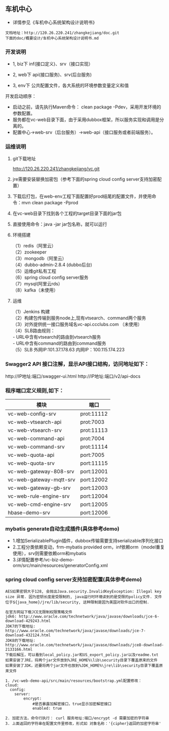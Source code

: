 ## 车机中心

- 详情参见《车机中心系统架构设计说明书》     
````
文档地址：http://120.26.220.241/zhangkejiang/doc.git 
下面的doc/概要设计/车机中心系统架构设计说明书.md 
````

### 开发说明
- 1, biz下 inf(接口定义)、srv（接口实现）

- 2, web下 api(接口服务)、srv(后台服务)

- 3, env下 公共配置文件，各大系统的环境参数变量定义和值

开发启动顺序：
- 启动之前，请先执行Maven命令： clean package -Pdev，采用开发环境的参数配置。
- 服务都在vc-web目录下面，由于采用dubbox框架，所以服务实现和调用是分离的。
- 配置中心->web-srv（后台服务）->web-api（接口服务或者前端服务）。



### 运维说明
1. git下载地址

	http://120.26.220.241/zhangkejiang/vc.git
2. jre需要安装替换加密包（参考下面的spring cloud config server支持加密配置）
3. 下载后打包，在web-env工程下面配置好prod结尾的配置文件，并使用命令：mvn clean package -Pprod
4. 在vc-web目录下找到各个工程的target目录下面的jar包
5. 直接使用命令：java -jar jar包名称，就可以运行
6. 环境搭建<br>

	（1）redis（阿里云）<br>
	（2）zookeeper<br>
	（3）mongodb（阿里云）<br>
	（4）dubbo-admin-2.8.4 (dubbo后台)<br>
	（5）运维git私有工程<br>
	（6）spring cloud config server服务<br>
	（7）mysql(阿里云rds）<br>
	（8）kafka（未使用）<br>

7. 运维<br>

    （1）Jenkins 构建<br>
    （2）构建包传输到服务node上,现有vtsearch、command两个服务<br>
	（3）对外提供统一接口服务域名vc-api.ccclubs.com （未使用）<br>
	（4）SLB路由规则：<br>
       - URL中含有vtsearch的路由到vtsearch服务 <br>
       - URL中含有command的路由到command服务 <br>
    （5）SLB 外网IP:101.37.178.63   内网IP：100.115.174.223


### Swagger2 API 接口注解，显示API接口结构，访问地址如下：
http://IP地址:端口/swagger-ui.html
http://IP地址:端口/v2/api-docs

### 程序端口定义规则,如下：
模块|端口
---|---
vc-web-config-srv        |           prot:11112
vc-web-vtsearch-api      |           prot:7003
vc-web-vtsearch-srv      |           prot:11113
vc-web-command-api       |           prot:7004
vc-web-command-srv       |           prot:11114
vc-web-quota-api         |           port:7005
vc-web-quota-srv         |           port:11115
vc-web-gateway-808-srv     |         port:12001
vc-web-gateway-mqtt-srv     |        port:12002
vc-web-gateway-gb-srv       |        port:12003
vc-web-rule-engine-srv |   port:12004
vc-web-cmd-engine-srv |  port:12005
hbase-demo-srv |  port:12006


### mybatis generate自动生成插件(具体参考demo)
- 1.增加SerializablePlugin插件，dubbox传输需要支持serializable序列化接口
- 2.工程分类依赖变动，frm-mybatis provided orm，inf依赖orm（model重复使用），srv则需要依赖orm和mybatis
- 3.详情配置参考/vc-biz-demo-orm/src/main/resources/generatorConfig.xml

### spring cloud config server支持加密配置(具体参考demo)
	
	AES如果密钥大于128, 会抛出Java.security.InvalidKeyException: Illegal key size 异常. 因为密钥长度是受限制的, java运行时环境读到的是受限的policy文件. 文件位于${java_home}/jre/lib/security, 这种限制是因为美国对软件出口的控制.

	在官方网站下载JCE无限制权限策略文件
	jdk6: http://www.oracle.com/technetwork/java/javase/downloads/jce-6-download-429243.html
	JDK7的下载地址: http://www.oracle.com/technetwork/java/javase/downloads/jce-7-download-432124.html
	JDK8的下载地址: http://www.oracle.com/technetwork/java/javase/downloads/jce8-download-2133166.html 
	下载后解压，可以看到local_policy.jar和US_export_policy.jar以及readme.txt
	如果安装了JRE，将两个jar文件放到%JRE_HOME%\lib\security目录下覆盖原来的文件
	如果安装了JDK，还要将两个jar文件也放到%JDK_HOME%\jre\lib\security目录下覆盖原来文件

	1. /vc-web-demo-api/src/main/resources/bootstrap.yml配置修改：
	cloud:
	  config:
	  	server:
	    	encrypt: 
	        	#是否暴露加解密接口，true显示加密解密接口
	          	enabled: true

	2. 加密方法，命令行执行： curl 服务地址:端口/encrypt -d 需要加密的字符串
	3. 上面返回的字符串在配置文件里修改，形式如 对象名称：'{cipher}返回的加密字符串'